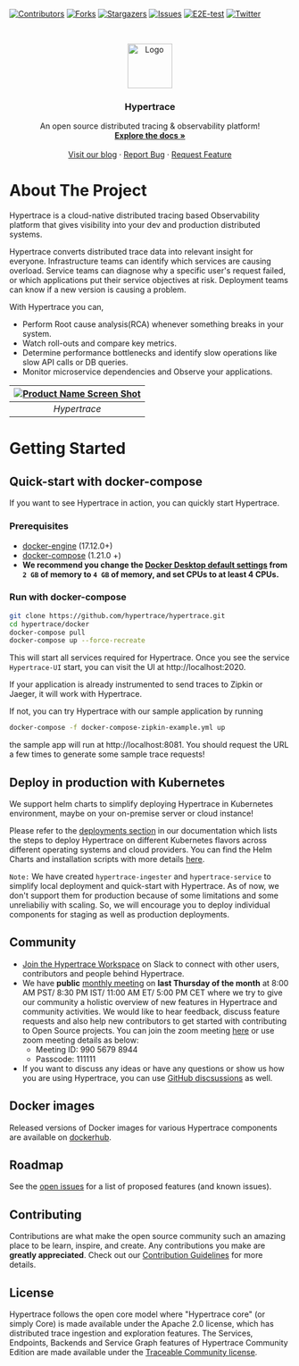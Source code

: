 [![Contributors][contributors-shield]][contributors-url]
[![Forks][forks-shield]][forks-url]
[![Stargazers][stars-shield]][stars-url]
[![Issues][issues-shield]][issues-url]
[![E2E-test][github-actions-shield]][github-actions-url]
[![Twitter][twitter-shield]][twitter-url]

<br />
<p align="center">
  <a href="https://github.com/hypertrace/hypertrace">
    <img src="https://avatars.githubusercontent.com/u/65374698?s=200&v=4" alt="Logo" width="80" height="80">
  </a>

  <h3 align="center">Hypertrace</h3>
  <p align="center">
    An open source distributed tracing & observability platform! 
    <br />
    <a href="https://docs.hypertrace.org"><strong>Explore the docs »</strong></a>
    <br />
    <br />
    <a href="https://blog.hypertrace.org">Visit our blog</a>
    ·
    <a href="https://github.com/hypertrace/hypertrace/issues">Report Bug</a>
    ·
    <a href="https://github.com/hypertrace/hypertrace/issues">Request Feature</a>
  </p>
</p>


# About The Project

Hypertrace is a cloud-native distributed tracing based Observability platform that gives visibility into your dev and production distributed systems.

Hypertrace converts distributed trace data into relevant insight for everyone. Infrastructure teams can identify which services are causing overload. Service teams can diagnose why a specific user's request failed, or which applications put their service objectives at risk. Deployment teams can know if a new version is causing a problem.

With Hypertrace you can, 
- Perform Root cause analysis(RCA) whenever something breaks in your system.
- Watch roll-outs and compare key metrics.
- Determine performance bottlenecks and identify slow operations like slow API calls or DB queries. 
- Monitor microservice dependencies and Observe your applications. 

| [![Product Name Screen Shot][product-screenshot]](https://hypertrace.org) | 
|:--:| 
| *Hypertrace* |


# Getting Started
## Quick-start with docker-compose

If you want to see Hypertrace in action, you can quickly start Hypertrace.

### Prerequisites
- [docker-engine](https://docs.docker.com/engine/install/) (17.12.0+)
- [docker-compose](https://docs.docker.com/compose/install/) (1.21.0 +)
- **We recommend you change the [Docker Desktop default settings](https://hypertrace-docs.s3.amazonaws.com/docker-desktop.png) from `2 GB` of memory to `4 GB` of memory, and set CPUs to at least 4 CPUs.** 

### Run with docker-compose
```bash
git clone https://github.com/hypertrace/hypertrace.git
cd hypertrace/docker
docker-compose pull
docker-compose up --force-recreate
```

This will start all services required for Hypertrace. Once you see the service `Hypertrace-UI` start, you can visit the UI at http://localhost:2020.

If your application is already instrumented to send traces to Zipkin or Jaeger, it will work with Hypertrace.

If not, you can try Hypertrace with our sample application by running

```bash
docker-compose -f docker-compose-zipkin-example.yml up
```

the sample app will run at http://localhost:8081. You should request the URL a few times to generate some sample trace requests!

## Deploy in production with Kubernetes

We support helm charts to simplify deploying Hypertrace in Kubernetes environment, maybe on your on-premise server or cloud instance! 

Please refer to the [deployments section](https://docs.hypertrace.org/deployments/) in our documentation which lists the steps to deploy Hypertrace on different Kubernetes flavors across different operating systems and cloud providers. You can find the Helm Charts and installation scripts with more details [here](https://github.com/hypertrace/hypertrace/tree/main/kubernetes).

`Note:` We have created `hypertrace-ingester` and `hypertrace-service` to simplify local deployment and quick-start with Hypertrace. As of now, we don't support them for production because of some limitations and some unreliabiliy with scaling. So, we will encourage you to deploy individual components for staging as well as production deployments. 

## Community
- [Join the Hypertrace Workspace](https://join.slack.com/t/hypertrace/shared_invite/zt-oln0psj9-lm1CSkXE1vsWdcw6YKWGDg) on Slack to connect with other users, contributors and people behind Hypertrace.
- We have **public** [monthly meeting](https://traceable-ai.zoom.us/j/85283423421?pwd=Nk11SUdZZGc1TC80NWgxRlF4Y05GUT09) on **last Thursday of the month** at 8:00 AM PST/ 8:30 PM IST/ 11:00 AM ET/ 5:00 PM CET where we try to give our community a holistic overview of new features in Hypertrace and community activities. We would like to hear feedback, discuss feature requests and also help new contributors to get started with contributing to Open Source projects. You can join the zoom meeting [here](https://traceable-ai.zoom.us/j/85283423421?pwd=Nk11SUdZZGc1TC80NWgxRlF4Y05GUT09) or use zoom meeting details as below:
    - Meeting ID: 990 5679 8944
    - Passcode: 111111
- If you want to discuss any ideas or have any questions or show us how you are using Hypertrace, you can use [GitHub discsussions](https://github.com/hypertrace/hypertrace/discussions) as well. 

## Docker images

Released versions of Docker images for various Hypertrace components are available on [dockerhub](https://hub.docker.com/u/hypertrace).

## Roadmap

See the [open issues](https://github.com/hypertrace/hypertrace/issues) for a list of proposed features (and known issues).

## Contributing

Contributions are what make the open source community such an amazing place to be learn, inspire, and create. Any contributions you make are **greatly appreciated**. Check out our [Contribution Guidelines](https://github.com/hypertrace/hypertrace/blob/main/.github/CONTRIBUTING.md) for more details. 

## License

Hypertrace follows the open core model where "Hypertrace core" (or simply Core) is made available under the Apache 2.0 license, which has distributed trace ingestion and exploration features. The Services, Endpoints, Backends and Service Graph features of Hypertrace Community Edition are made available under the
[Traceable Community license](LICENSE).


[contributors-shield]: https://img.shields.io/github/contributors/hypertrace/hypertrace.svg?style=for-the-badge
[contributors-url]: https://github.com/hypertrace/hypertrace/graphs/contributors
[github-actions-shield]: https://img.shields.io/github/workflow/status/hypertrace/hypertrace/e2e%20test?color=orange&label=e2e-test&logo=github&logoColor=orange&style=for-the-badge
[github-actions-url]: https://github.com/hypertrace/hypertrace/actions/workflows/docker-tests.yml
[forks-shield]: https://img.shields.io/github/forks/hypertrace/hypertrace.svg?style=for-the-badge
[forks-url]: https://github.com/hypertrace/hypertrace/network/members
[stars-shield]: https://img.shields.io/github/stars/hypertrace/hypertrace.svg?style=for-the-badge
[stars-url]: https://github.com/hypertrace/hypertrace/stargazers
[issues-shield]: https://img.shields.io/github/issues/hypertrace/hypertrace.svg?style=for-the-badge
[issues-url]: https://github.com/hypertrace/hypertrace/issues
[twitter-shield]: https://img.shields.io/badge/-Twitter-black.svg?style=for-the-badge&logo=twitter&colorB=555
[twitter-url]: https://twitter.com/hypertraceorg
[product-screenshot]: https://s3.amazonaws.com/hypertrace-docs/dashboard-3.png
